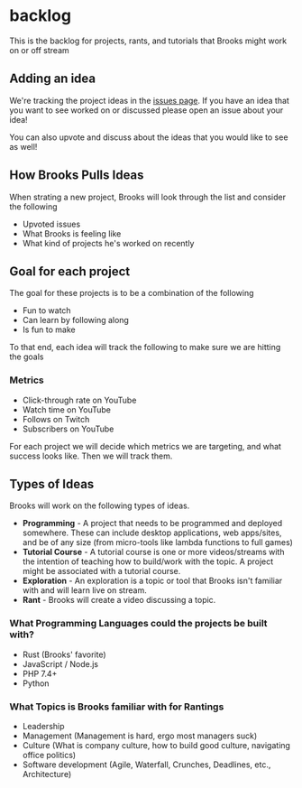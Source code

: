 # backlog
This is the backlog for projects, rants, and tutorials that Brooks might work on or off stream

## Adding an idea

We're tracking the project ideas in the [issues page](https://github.com/brooks-builds/backlog/issues). If you have an idea that you want to see worked on or discussed please open an issue about your idea!

You can also upvote and discuss about the ideas that you would like to see as well!

## How Brooks Pulls Ideas

When strating a new project, Brooks will look through the list and consider the following

- Upvoted issues
- What Brooks is feeling like
- What kind of projects he's worked on recently

## Goal for each project

The goal for these projects is to be a combination of the following

- Fun to watch
- Can learn by following along
- Is fun to make

To that end, each idea will track the following to make sure we are hitting the goals

### Metrics

- Click-through rate on YouTube
- Watch time on YouTube
- Follows on Twitch
- Subscribers on YouTube

For each project we will decide which metrics we are targeting, and what success looks like. Then we will track them.

## Types of Ideas

Brooks will work on the following types of ideas.

- **Programming** - A project that needs to be programmed and deployed somewhere. These can include desktop applications, web apps/sites, and be of any size (from micro-tools like lambda functions to full games)
- **Tutorial Course** - A tutorial course is one or more videos/streams with the intention of teaching how to build/work with the topic. A project might be associated with a tutorial course.
- **Exploration** - An exploration is a topic or tool that Brooks isn't familiar with and will learn live on stream.
- **Rant** - Brooks will create a video discussing a topic.

### What Programming Languages could the projects be built with?

- Rust (Brooks' favorite)
- JavaScript / Node.js
- PHP 7.4+
- Python

### What Topics is Brooks familiar with for Rantings

- Leadership
- Management (Management is hard, ergo most managers suck)
- Culture (What is company culture, how to build good culture, navigating office politics)
- Software development (Agile, Waterfall, Crunches, Deadlines, etc., Architecture)
